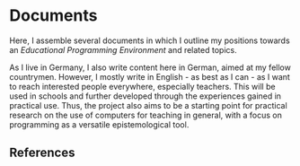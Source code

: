 # Documents

Here, I assemble several documents in which I outline my positions
towards an *Educational Programming Environment* and related topics.

As I live in Germany, I also write content here in German, aimed at my
fellow countrymen. However, I mostly write in English - as best as I
can - as I want to reach interested people everywhere, especially
teachers. This will be used in schools and further developed through
the experiences gained in practical use. Thus, the project also aims
to be a starting point for practical research on the use of computers
for teaching in general, with a focus on programming as a versatile
epistemological tool. 

## References

